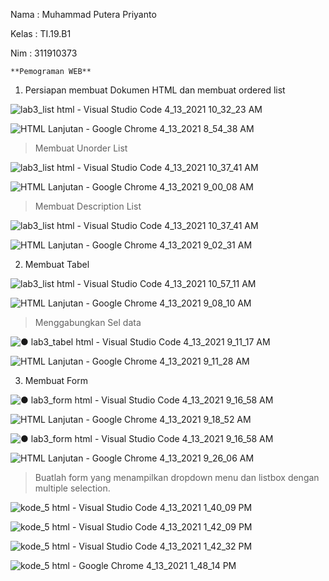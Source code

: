 Nama  : Muhammad Putera Priyanto

Kelas : TI.19.B1

Nim   : 311910373

    **Pemograman WEB**
   
1. Persiapan membuat Dokumen HTML dan membuat ordered list

![lab3_list html - Visual Studio Code 4_13_2021 10_32_23 AM](https://user-images.githubusercontent.com/81774141/114492868-a6327a80-9c43-11eb-8fb4-c4ba53c9ba70.png)

![HTML Lanjutan - Google Chrome 4_13_2021 8_54_38 AM](https://user-images.githubusercontent.com/81774141/114492915-ba767780-9c43-11eb-8beb-caf180b09a46.png)

> Membuat Unorder List

![lab3_list html - Visual Studio Code 4_13_2021 10_37_41 AM](https://user-images.githubusercontent.com/81774141/114493645-155c9e80-9c45-11eb-8e78-154a41623315.png)

![HTML Lanjutan - Google Chrome 4_13_2021 9_00_08 AM](https://user-images.githubusercontent.com/81774141/114493805-67052900-9c45-11eb-8de5-c3ac2b02a99f.png)

>Membuat Description List

![lab3_list html - Visual Studio Code 4_13_2021 10_37_41 AM](https://user-images.githubusercontent.com/81774141/114493645-155c9e80-9c45-11eb-8e78-154a41623315.png)

![HTML Lanjutan - Google Chrome 4_13_2021 9_02_31 AM](https://user-images.githubusercontent.com/81774141/114493895-961b9a80-9c45-11eb-9910-4e89a450c4e2.png)

2. Membuat Tabel 

![lab3_list html - Visual Studio Code 4_13_2021 10_57_11 AM](https://user-images.githubusercontent.com/81774141/114495117-bd736700-9c47-11eb-9c5e-d6b2a6e4237a.png)

![HTML Lanjutan - Google Chrome 4_13_2021 9_08_10 AM](https://user-images.githubusercontent.com/81774141/114494351-6de06b80-9c46-11eb-86af-c6edce292024.png)

> Menggabungkan Sel data

![● lab3_tabel html - Visual Studio Code 4_13_2021 9_11_17 AM](https://user-images.githubusercontent.com/81774141/114495429-3c689f80-9c48-11eb-87ee-681831694542.png)

![HTML Lanjutan - Google Chrome 4_13_2021 9_11_28 AM](https://user-images.githubusercontent.com/81774141/114495586-8a7da300-9c48-11eb-8c24-1d096238cff2.png)

3. Membuat Form

![● lab3_form html - Visual Studio Code 4_13_2021 9_16_58 AM](https://user-images.githubusercontent.com/81774141/114496290-d3822700-9c49-11eb-911d-6a007a5577ee.png)

![HTML Lanjutan - Google Chrome 4_13_2021 9_18_52 AM](https://user-images.githubusercontent.com/81774141/114496319-e09f1600-9c49-11eb-87b8-8d3355d667d8.png)

![● lab3_form html - Visual Studio Code 4_13_2021 9_16_58 AM](https://user-images.githubusercontent.com/81774141/114496290-d3822700-9c49-11eb-911d-6a007a5577ee.png)

![HTML Lanjutan - Google Chrome 4_13_2021 9_26_06 AM](https://user-images.githubusercontent.com/81774141/114496355-f6144000-9c49-11eb-9494-4466cb2bfa10.png)

> Buatlah form yang menampilkan dropdown menu dan listbox dengan multiple selection.

![kode_5 html - Visual Studio Code 4_13_2021 1_40_09 PM](https://user-images.githubusercontent.com/81774141/114507799-d4bd4f00-9c5d-11eb-9b13-ff8024f11b23.png)

![kode_5 html - Visual Studio Code 4_13_2021 1_42_09 PM](https://user-images.githubusercontent.com/81774141/114508359-75ac0a00-9c5e-11eb-926b-01ce12478c52.png)

![kode_5 html - Visual Studio Code 4_13_2021 1_42_32 PM](https://user-images.githubusercontent.com/81774141/114508401-83618f80-9c5e-11eb-9e24-0c872f68148f.png)

![kode_5 html - Google Chrome 4_13_2021 1_48_14 PM](https://user-images.githubusercontent.com/81774141/114508780-f66b0600-9c5e-11eb-9d9d-5d9254e5d740.png)
